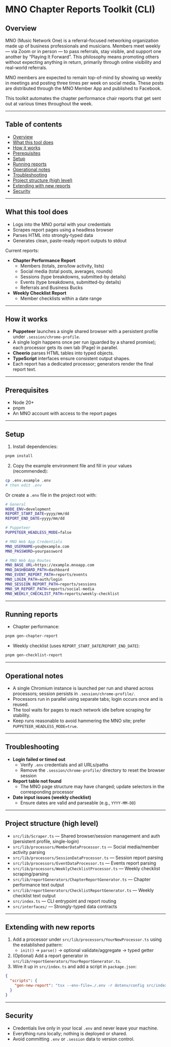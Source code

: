 # MNO Chapter Reports Toolkit (CLI)

## Overview

MNO (Music Network One) is a referral-focused networking organization made up of business professionals and musicians. Members meet weekly — via Zoom or in person — to pass referrals, stay visible, and support one another by “Playing It Forward”. This philosophy means promoting others without expecting anything in return, primarily through online visibility and real-world referrals.

MNO members are expected to remain top-of-mind by showing up weekly in meetings and posting three times per week on social media. These posts are distributed through the MNO Member App and published to Facebook.

This toolkit automates the chapter performance chair reports that get sent out at various times throughout the week.

---

## Table of contents

- [Overview](#overview)
- [What this tool does](#what-this-tool-does)
- [How it works](#how-it-works)
- [Prerequisites](#prerequisites)
- [Setup](#setup)
- [Running reports](#running-reports)
- [Operational notes](#operational-notes)
- [Troubleshooting](#troubleshooting)
- [Project structure (high level)](#project-structure-high-level)
- [Extending with new reports](#extending-with-new-reports)
- [Security](#security)

---

## What this tool does

- Logs into the MNO portal with your credentials
- Scrapes report pages using a headless browser
- Parses HTML into strongly-typed data
- Generates clean, paste-ready report outputs to stdout

Current reports:

- **Chapter Performance Report**
  - Members (totals, zero/low activity, lists)
  - Social media (total posts, averages, rounds)
  - Sessions (type breakdowns, submitted-by details)
  - Events (type breakdowns, submitted-by details)
  - Referrals and Business Bucks
- **Weekly Checklist Report**
  - Member checklists within a date range

---

## How it works

- **Puppeteer** launches a single shared browser with a persistent profile under `.session/chrome-profile`.
- A single login happens once per run (guarded by a shared promise); each processor gets its own tab (Page) in parallel.
- **Cheerio** parses HTML tables into typed objects.
- **TypeScript** interfaces ensure consistent output shapes.
- Each report has a dedicated processor; generators render the final report text.

---

## Prerequisites

- Node 20+
- pnpm
- An MNO account with access to the report pages

---

## Setup

1. Install dependencies:

```bash
pnpm install
```

2. Copy the example environment file and fill in your values (recommended):

```bash
cp .env.example .env
# then edit .env
```

Or create a `.env` file in the project root with:

```bash
# General
NODE_ENV=development
REPORT_START_DATE=yyyy/mm/dd
REPORT_END_DATE=yyyy/mm/dd

# Puppeteer
PUPPETEER_HEADLESS_MODE=false

# MNO Web App Credentials
MNO_USERNAME=you@example.com
MNO_PASSWORD=yourpassword

# MNO Web App Routes
MNO_BASE_URL=https://example.mnoapp.com
MNO_DASHBOARD_PATH=dashboard
MNO_EVENT_REPORT_PATH=reports/events
MNO_LOGIN_PATH=auth/login
MNO_SESSION_REPORT_PATH=reports/sessions
MNO_SM_REPORT_PATH=reports/social-media
MNO_WEEKLY_CHECKLIST_PATH=reports/weekly-checklist
```

---

## Running reports

- Chapter performance:

```bash
pnpm gen-chapter-report
```

- Weekly checklist (uses `REPORT_START_DATE`/`REPORT_END_DATE`):

```bash
pnpm gen-checklist-report
```

---

## Operational notes

- A single Chromium instance is launched per run and shared across processors; session persists in `.session/chrome-profile/`.
- Processors run in parallel using separate tabs; login occurs once and is reused.
- The tool waits for pages to reach network idle before scraping for stability.
- Keep runs reasonable to avoid hammering the MNO site; prefer `PUPPETEER_HEADLESS_MODE=true`.

---

## Troubleshooting

- **Login failed or timed out**
  - Verify `.env` credentials and all URLs/paths
  - Remove the `.session/chrome-profile/` directory to reset the browser session
- **Report table not found**
  - The MNO page structure may have changed; update selectors in the corresponding processor
- **Date input issues (weekly checklist)**
  - Ensure dates are valid and parseable (e.g., `YYYY-MM-DD`)

---

## Project structure (high level)

- `src/lib/Scraper.ts` — Shared browser/session management and auth (persistent profile, single-login)
- `src/lib/processors/MemberDataProcessor.ts` — Social media/member activity parsing
- `src/lib/processors/SessionDataProcessor.ts` — Session report parsing
- `src/lib/processors/EventDataProcessor.ts` — Events report parsing
- `src/lib/processors/WeeklyChecklistProcessor.ts` — Weekly checklist scraping/parsing
- `src/lib/reportGenerators/ChapterReportGenerator.ts` — Chapter performance text output
- `src/lib/reportGenerators/ChecklistReportGenerator.ts` — Weekly checklist text output
- `src/index.ts` — CLI entrypoint and report routing
- `src/interfaces/` — Strongly-typed data contracts

---

## Extending with new reports

1. Add a processor under `src/lib/processors/YourNewProcessor.ts` using the established pattern:
   - `init()` → `parse()` → optional validate/aggregate → typed getter
2. (Optional) Add a report generator in `src/lib/reportGenerators/YourReportGenerator.ts`.
3. Wire it up in `src/index.ts` and add a script in `package.json`:

```json
{
  "scripts": {
    "gen-new-report": "tsx --env-file=./.env -r dotenv/config src/index.ts new"
  }
}
```

---

## Security

- Credentials live only in your local `.env` and never leave your machine.
- Everything runs locally; nothing is deployed or shared.
- Avoid committing `.env` or `.session` data to version control.
